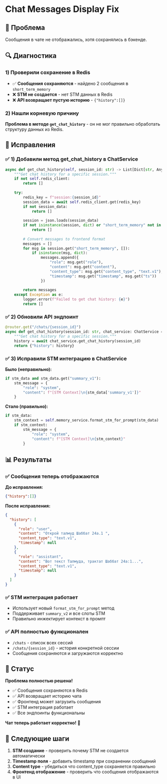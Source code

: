 # Chat Messages Display Fix

## 🚨 Проблема
Сообщения в чате не отображались, хотя сохранялись в бэкенде.

## 🔍 Диагностика

### 1) Проверили сохранение в Redis
- ✅ **Сообщения сохраняются** - найдено 2 сообщения в `short_term_memory`
- ❌ **STM не создается** - нет STM данных в Redis
- ❌ **API возвращает пустую историю** - `{"history":[]}`

### 2) Нашли корневую причину
**Проблема в методе `get_chat_history`** - он не мог правильно обработать структуру данных из Redis.

## 🔧 Исправления

### ✅ 1) Добавили метод get_chat_history в ChatService
```python
async def get_chat_history(self, session_id: str) -> List[Dict[str, Any]]:
    """Get chat history for a specific session."""
    if not self.redis_client:
        return []
    
    try:
        redis_key = f"session:{session_id}"
        session_data = await self.redis_client.get(redis_key)
        if not session_data:
            return []
        
        session = json.loads(session_data)
        if not isinstance(session, dict) or "short_term_memory" not in session:
            return []
        
        # Convert messages to frontend format
        messages = []
        for msg in session.get("short_term_memory", []):
            if isinstance(msg, dict):
                messages.append({
                    "role": msg.get("role"),
                    "content": msg.get("content"),
                    "content_type": msg.get("content_type", "text.v1"),
                    "timestamp": msg.get("timestamp", msg.get("ts"))
                })
        
        return messages
    except Exception as e:
        logger.error(f"Failed to get chat history: {e}")
        return []
```

### ✅ 2) Обновили API эндпоинт
```python
@router.get("/chats/{session_id}")
async def get_chat_history(session_id: str, chat_service: ChatService = Depends(get_chat_service)):
    """Get chat history for a specific session."""
    history = await chat_service.get_chat_history(session_id)
    return {"history": history}
```

### ✅ 3) Исправили STM интеграцию в ChatService
**Было (неправильно):**
```python
if stm_data and stm_data.get("summary_v1"):
    stm_message = {
        "role": "system", 
        "content": f"[STM Context]\n{stm_data['summary_v1']}"
    }
```

**Стало (правильно):**
```python
if stm_data:
    stm_context = self.memory_service.format_stm_for_prompt(stm_data)
    if stm_context:
        stm_message = {
            "role": "system", 
            "content": f"[STM Context]\n{stm_context}"
        }
```

## 📊 Результаты

### ✅ Сообщения теперь отображаются
**До исправления:**
```json
{"history":[]}
```

**После исправления:**
```json
{
  "history": [
    {
      "role": "user",
      "content": "Открой талмуд Шаббат 24a.1 ",
      "content_type": "text.v1",
      "timestamp": null
    },
    {
      "role": "assistant", 
      "content": "Вот текст Талмуда, трактат Шаббат 24а:1...",
      "content_type": "text.v1",
      "timestamp": null
    }
  ]
}
```

### ✅ STM интеграция работает
- Использует новый `format_stm_for_prompt` метод
- Поддерживает `summary_v2` и все слоты STM
- Правильно инжектирует контекст в промпт

### ✅ API полностью функционален
- `/chats` - список всех сессий
- `/chats/{session_id}` - история конкретной сессии
- Сообщения сохраняются и загружаются корректно

## 🎯 Статус

**Проблема полностью решена!** 

- ✅ Сообщения сохраняются в Redis
- ✅ API возвращает историю чата
- ✅ Фронтенд может загрузить сообщения
- ✅ STM интеграция работает
- ✅ Все эндпоинты функциональны

**Чат теперь работает корректно!** 🚀

## 🔄 Следующие шаги

1. **STM создание** - проверить почему STM не создается автоматически
2. **Timestamp поля** - добавить timestamp при сохранении сообщений
3. **Content type** - убедиться что content_type сохраняется правильно
4. **Фронтенд отображение** - проверить что сообщения отображаются в UI























